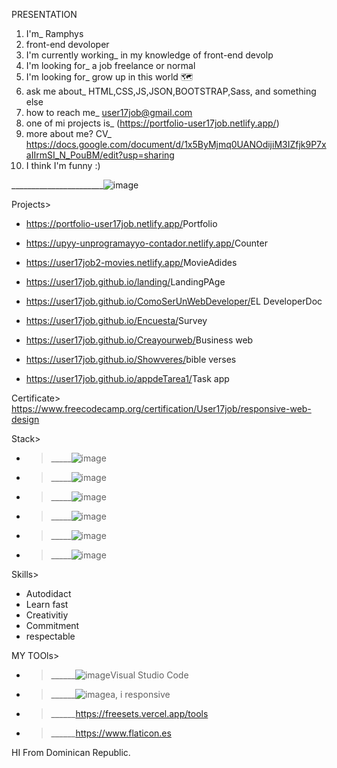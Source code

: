 PRESENTATION 

1. I'm_ Ramphys
2. front-end devoloper
3. I'm currently working_ in my knowledge of front-end devolp
4. I'm looking for_ a job freelance or normal
5. I'm looking for_ grow up in this world 🗺 
6. ask me about_ HTML,CSS,JS,JSON,BOOTSTRAP,Sass, and something else
7. how to reach me_ user17job@gmail.com
8. one of mi projects is_ (https://portfolio-user17job.netlify.app/)
9. more about me? CV_ https://docs.google.com/document/d/1x5ByMjmq0UANOdijiM3IZfjk9P7xaIIrmSI_N_PouBM/edit?usp=sharing
10. I think I'm funny :)




_______________________![image](https://github.com/User17job/User17job/assets/131003304/191e79ef-8f7e-4f24-9381-aafb157ec040)




Projects>
- <https://portfolio-user17job.netlify.app/>Portfolio
  
- <https://upyy-unprogramayyo-contador.netlify.app/>Counter
  
- <https://user17job2-movies.netlify.app/>MovieAdides
  
- <https://user17job.github.io/landing/>LandingPAge
  
- <https://user17job.github.io/ComoSerUnWebDeveloper/>EL DeveloperDoc
  
- <https://user17job.github.io/Encuesta/>Survey
  
- <https://user17job.github.io/Creayourweb/>Business web
  
- <https://user17job.github.io/Showveres/>bible verses
  
- <https://user17job.github.io/appdeTarea1/>Task app


Certificate>
https://www.freecodecamp.org/certification/User17job/responsive-web-design

Stack>
- >_____![image](https://github.com/User17job/User17job/assets/131003304/9b0af587-d7d9-4e85-a012-b001b03b6366)
- >_____![image](https://github.com/User17job/User17job/assets/131003304/dd0c7c79-1f81-4d50-9442-db1871d57990)
- >_____![image](https://github.com/User17job/User17job/assets/131003304/e1e3d69a-94c1-45f9-9d40-d4c29f4dd116)
- >_____![image](https://github.com/User17job/User17job/assets/131003304/447efdd3-fbf8-410f-9b17-346388bbac87)
- >_____![image](https://github.com/User17job/User17job/assets/131003304/970212b0-ed00-4f83-9780-ce3e1b561661)
- >_____![image](https://github.com/User17job/User17job/assets/131003304/66b3ec61-7f53-44fa-bb9a-ddcf8f9dcde1)



Skills>
- Autodidact
- Learn fast
- Creativitiy
- Commitment
- respectable 


MY TOOls>
- >______![image](https://github.com/User17job/User17job/assets/131003304/71165059-eab3-4b31-bd17-6982e7ef067e)Visual Studio Code
- >______![image](https://github.com/User17job/User17job/assets/131003304/2db10170-9bbf-477b-9286-7e59fde76e50)a, i responsive
- >______https://freesets.vercel.app/tools
- >______https://www.flaticon.es





HI From Dominican Republic.
